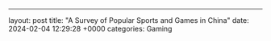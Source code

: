 ---
layout: post
title: "A Survey of Popular Sports and Games in China"
date:   2024-02-04 12:29:28 +0000
categories: Gaming
